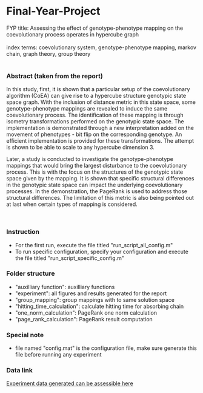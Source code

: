 # Final-Year-Project

FYP title: Assessing the effect of genotype-phenotype mapping on the coevolutionary process operates in hypercube graph
<br />
<br />
index terms: coevolutionary system, genotype-phenotype mapping, markov chain, graph theory, group theory
<br />
<br />

### Abstract (taken from the report)

In this study, first, it is shown that a particular setup of the coevolutionary algorithm (CoEA) can give rise to a hypercube structure genotypic state space graph. With the inclusion of distance metric in this state space, some genotype-phenotype mappings are revealed to induce the same coevolutionary process. The identification of these mapping is through isometry transformations performed on the genotypic state space. The implementation is demonstrated through a new interpretation added on the movement of phenotypes - bit flip on the corresponding genotype. An efficient implementation is provided for these transformations. The attempt is shown to be able to scale to any hypercube dimension 3.

Later, a study is conducted to investigate the genotype-phenotype mappings that would bring the largest disturbance to the coevolutionary process. This is with the focus on the structures of the genotypic state space given by the mapping. It is shown that specific structural differences in the genotypic state space can impact the underlying coevolutionary processes. In the demonstration, the PageRank is used to address those structural differences. The limitation of this metric is also being pointed out at last when certain types of mapping is considered.

<br />

### Instruction

- For the first run, execute the file titled "run_script_all_config.m"
- To run specific configuration, specify your configuration and execute the file titled "run_script_specific_config.m"

### Folder structure

- "auxilliary function": auxilliary functions
- "experiment": all figures and results generated for the report
- "group_mapping": group mappings with to same solution space
- "hitting_time_calculation": calculate hitting time for absorbing chain
- "one_norm_calculation": PageRank one norm calculation
- "page_rank_calculation": PageRank result computation

### Special note

- file named "config.mat" is the configuration file, make sure generate this file before running any experiment

### Data link

[Experiment data generated can be assessible here](https://numcmy-my.sharepoint.com/:f:/g/personal/hcyjc3_nottingham_edu_my/EnQiPpToVB9MvPRtcN2AK3gB86g8abLByJBNAMj5EodoKw?e=XKprJD)
